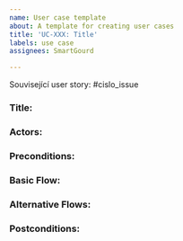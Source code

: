 ```yaml
---
name: User case template
about: A template for creating user cases
title: 'UC-XXX: Title'
labels: use case
assignees: SmartGourd

---
```

Související user story: #cislo_issue
### Title:

### Actors:

### Preconditions:

### Basic Flow:

### Alternative Flows:

### Postconditions:
